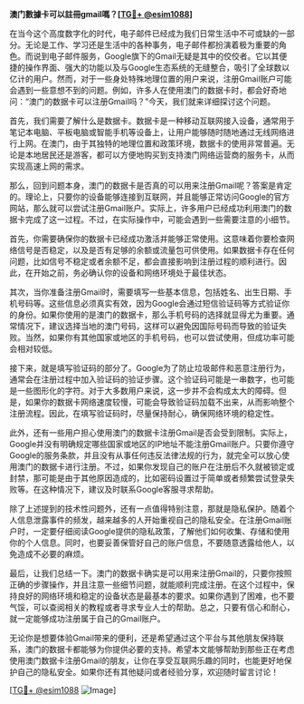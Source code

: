 **澳门數據卡可以註冊gmail嗎？[[TG💪+ @esim1088](https://t.me/s/esim1088)]**

在当今这个高度数字化的时代，电子邮件已经成为我们日常生活中不可或缺的一部分。无论是工作、学习还是生活中的各种事务，电子邮件都扮演着极为重要的角色。而说到电子邮件服务，Google旗下的Gmail无疑是其中的佼佼者。它以其便捷的操作界面、强大的功能以及与Google生态系统的无缝整合，吸引了全球数以亿计的用户。然而，对于一些身处特殊地理位置的用户来说，注册Gmail账户可能会遇到一些意想不到的问题。例如，许多人在使用澳门的数据卡时，都会好奇地问：“澳门的数据卡可以注册Gmail吗？”今天，我们就来详细探讨这个问题。

首先，我们需要了解什么是数据卡。数据卡是一种移动互联网接入设备，通常用于笔记本电脑、平板电脑或智能手机等设备上，让用户能够随时随地通过无线网络进行上网。在澳门，由于其独特的地理位置和政策环境，数据卡的使用非常普遍。无论是本地居民还是游客，都可以方便地购买到支持澳门网络运营商的服务卡，从而实现高速上网的需求。

那么，回到问题本身，澳门的数据卡是否真的可以用来注册Gmail呢？答案是肯定的。理论上，只要你的设备能够连接到互联网，并且能够正常访问Google的官方网站，那么就可以尝试注册Gmail账户。实际上，许多用户已经成功利用澳门的数据卡完成了这一过程。不过，在实际操作中，可能会遇到一些需要注意的小细节。

首先，你需要确保你的数据卡已经成功激活并能够正常使用。这意味着你要检查网络信号是否稳定，以及是否有足够的余额或流量包可供使用。如果数据卡存在任何问题，比如信号不稳定或者余额不足，都会直接影响到注册过程的顺利进行。因此，在开始之前，务必确认你的设备和网络环境处于最佳状态。

其次，当你准备注册Gmail时，需要填写一些基本信息，包括姓名、出生日期、手机号码等。这些信息必须真实有效，因为Google会通过短信验证码等方式验证你的身份。如果你使用的是澳门的数据卡，那么手机号码的选择就显得尤为重要。通常情况下，建议选择当地的澳门号码，这样可以避免因国际号码而导致的验证失败。当然，如果你有其他国家或地区的手机号码，也可以尝试使用，但成功率可能会相对较低。

接下来，就是填写验证码的部分了。Google为了防止垃圾邮件和恶意注册行为，通常会在注册过程中加入验证码的验证步骤。这个验证码可能是一串数字，也可能是一些图形化的字符。对于大多数用户来说，这一步并不会构成太大的障碍。但是，如果你的数据卡网络速度较慢，可能会导致验证码加载不出来，从而影响整个注册流程。因此，在填写验证码时，尽量保持耐心，确保网络环境的稳定性。

此外，还有一些用户担心使用澳门的数据卡注册Gmail是否会受到限制。实际上，Google并没有明确规定哪些国家或地区的IP地址不能注册Gmail账户。只要你遵守Google的服务条款，并且没有从事任何违反法律法规的行为，就完全可以放心使用澳门的数据卡进行注册。不过，如果你发现自己的账户在注册后不久就被锁定或封禁，那可能是由于其他原因造成的，比如密码设置过于简单或者频繁尝试登录失败等。在这种情况下，建议及时联系Google客服寻求帮助。

除了上述提到的技术性问题外，还有一点值得特别注意，那就是隐私保护。随着个人信息泄露事件的频发，越来越多的人开始重视自己的隐私安全。在注册Gmail账户时，一定要仔细阅读Google提供的隐私政策，了解他们如何收集、存储和使用你的个人信息。同时，也要妥善保管好自己的账户信息，不要随意透露给他人，以免造成不必要的麻烦。

最后，让我们总结一下。澳门的数据卡确实是可以用来注册Gmail的，只要你按照正确的步骤操作，并且注意一些细节问题，就能顺利完成注册。在这个过程中，保持良好的网络环境和稳定的设备状态是最基本的要求。如果你遇到了困难，也不要气馁，可以查阅相关的教程或者寻求专业人士的帮助。总之，只要有信心和耐心，就一定能够成功注册属于自己的Gmail账户。

无论你是想要体验Gmail带来的便利，还是希望通过这个平台与其他朋友保持联系，澳门的数据卡都能够为你提供必要的支持。希望本文能够帮助到那些正在考虑使用澳门数据卡注册Gmail的朋友，让你在享受互联网乐趣的同时，也能更好地保护自己的隐私安全。如果你还有其他疑问或者经验分享，欢迎随时留言讨论！

[[TG💪+ @esim1088](https://t.me/s/esim1088) ![Image](https://i.postimg.cc/4NQfJmqS/Snipaste-2025-05-13-00-14-12.png)]